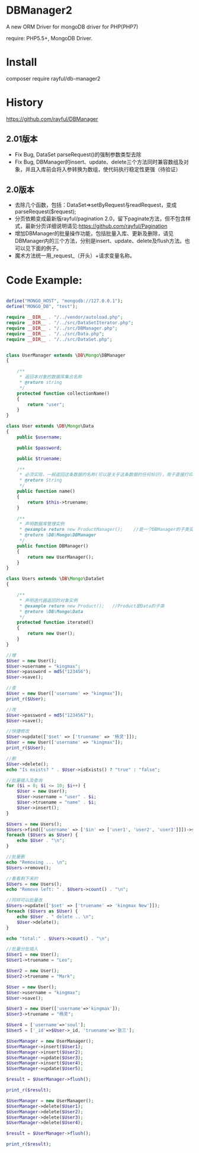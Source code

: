 # DBManager2
A new ORM Driver for mongoDB driver for PHP(PHP7)

require: PHP5.5+, MongoDB Driver.

# Install
composer require rayful/db-manager2

# History
https://github.com/rayful/DBManager

## 2.01版本
- Fix Bug, DataSet parseRequest()的强制参数类型去除
- Fix Bug, DBManager的insert、update、delete三个方法同时兼容数组及对象，并且入库前会将入参转换为数组，使代码执行稳定性更强（待验证）

## 2.0版本
- 去除几个函数，包括：DataSet=>setByRequest与readRequest，变成parseRequest($request);
- 分页依赖变成最新版rayful/pagination 2.0，留下paginate方法，但不包含样式，最新分页详细说明请见:https://github.com/rayful/Pagination
- 增加DBManager的批量操作功能，包括批量入库、更新及删除，请见DBManager内的三个方法，分别是insert、update、delete及flush方法。也可以见下面的例子。
- 魔术方法统一用_request_（开头）+请求变量名称。

# Code Example:
```php

define("MONGO_HOST", "mongodb://127.0.0.1");
define("MONGO_DB", "test");

require __DIR__ . "/../vendor/autoload.php";
require __DIR__ . "/../src/DataSetIterator.php";
require __DIR__ . "/../src/DBManager.php";
require __DIR__ . "/../src/Data.php";
require __DIR__ . "/../src/DataSet.php";


class UserManager extends \DB\Mongo\DBManager
{

    /**
     * 返回本对象的数据库集合名称
     * @return string
     */
    protected function collectionName()
    {
        return "user";
    }
}

class User extends \DB\Mongo\Data
{
    public $username;

    public $password;

    public $truename;

    /**
     * 必须实现，一般返回这条数据的名称(可以是关乎这条数据的任何标识)，用于直接打印这个对象的时候将返回什么。
     * @return String
     */
    public function name()
    {
        return $this->truename;
    }

    /**
     * 声明数据库管理实例
     * @example return new ProductManager();    //是一个DBManager的子类实例
     * @return \DB\Mongo\DBManager
     */
    public function DBManager()
    {
        return new UserManager();
    }
}

class Users extends \DB\Mongo\DataSet
{

    /**
     * 声明迭代器返回的对象实例
     * @example return new Product();   //Product是Data的子类
     * @return \DB\Mongo\Data
     */
    protected function iterated()
    {
        return new User();
    }
}

//增
$User = new User();
$User->username = "kingmax";
$User->password = md5("123456");
$User->save();

//查
$User = new User(['username' => "kingmax"]);
print_r($User);

//改
$User->password = md5("1234567");
$User->save();

//快捷修改
$User->update(['$set' => ['truename' => '杨灵']]);
$User = new User(['username' => "kingmax"]);
print_r($User);

//删
$User->delete();
echo "Is exists? " . $User->isExists() ? "true" : "false";

//批量插入及查询
for ($i = 0; $i <= 10; $i++) {
    $User = new User();
    $User->username = "user" . $i;
    $User->truename = "name" . $i;
    $User->insert();
}

$Users = new Users();
$Users->find(['username' => ['$in' => ['user1', 'user2', 'user3']]])->sort(['truename' => -1])->limit(2);
foreach ($Users as $User) {
    echo $User . "\n";
}

//批量删
echo "Removing ... \n";
$Users->remove();

//看看剩下来的
$Users = new Users();
echo "Remove left: " . $Users->count() . "\n";

//同样可以批量改
$Users->update(['$set' => ['truename' => 'kingmax New']]);
foreach ($Users as $User) {
    echo $User . " delete .. \n";
    $User->delete();
}

echo "total:" . $Users->count() . "\n";

//批量分批插入
$User1 = new User();
$User1->truename = "Leo";

$User2 = new User();
$User2->truename = "Mark";

$User = new User();
$User->username = "kingmax";
$User->save();

$User3 = new User(['username'=>'kingmax']);
$User3->truename = "杨灵";

$User4 = ['username'=>'soul'];
$User5 = ['_id'=>$User->_id, 'truename'=>'张三'];

$UserManager = new UserManager();
$UserManager->insert($User1);
$UserManager->insert($User2);
$UserManager->update($User3);
$UserManager->insert($User4);
$UserManager->update($User5);

$result = $UserManager->flush();

print_r($result);

$UserManager = new UserManager();
$UserManager->delete($User1);
$UserManager->delete($User2);
$UserManager->delete($User3);
$UserManager->delete($User4);

$result = $UserManager->flush();

print_r($result);
```
